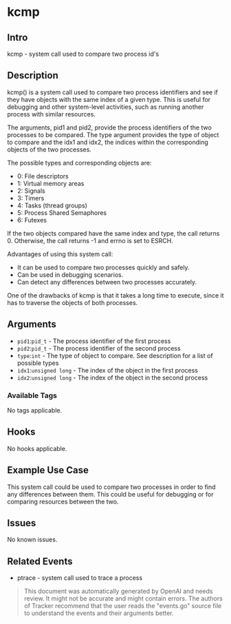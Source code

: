 
# kcmp

## Intro
kcmp - system call used to compare two process id's

## Description
kcmp() is a system call used to compare two process identifiers and see if they have objects with the same index of a given type. This is useful for debugging and other system-level activities, such as running another process with similar resources.

The arguments, pid1 and pid2, provide the process identifiers of the two processes to be compared. The type argument provides the type of object to compare and the idx1 and idx2, the indices within the corresponding objects of the two processes.

The possible types and corresponding objects are:

* 0: File descriptors
* 1: Virtual memory areas
* 2: Signals
* 3: Timers
* 4: Tasks (thread groups)
* 5: Process Shared Semaphores
* 6: Futexes

If the two objects compared have the same index and type, the call returns 0. Otherwise, the call returns -1 and errno is set to ESRCH.

Advantages of using this system call:

* It can be used to compare two processes quickly and safely.
* Can be used in debugging scenarios.
* Can detect any differences between two processes accurately.

One of the drawbacks of kcmp is that it takes a long time to execute, since it has to traverse the objects of both processes.

## Arguments
* `pid1`:`pid_t` - The process identifier of the first process
* `pid2`:`pid_t` - The process identifier of the second process
* `type`:`int` - The type of object to compare. See description for a list of possible types
* `idx1`:`unsigned long` - The index of the object in the first process
* `idx2`:`unsigned long` - The index of the object in the second process

### Available Tags
No tags applicable.

## Hooks

No hooks applicable.

## Example Use Case
This system call could be used to compare two processes in order to find any differences between them. This could be useful for debugging or for comparing resources between the two.

## Issues
No known issues.

## Related Events
* ptrace - system call used to trace a process

> This document was automatically generated by OpenAI and needs review. It might
> not be accurate and might contain errors. The authors of Tracker recommend that
> the user reads the "events.go" source file to understand the events and their
> arguments better.
